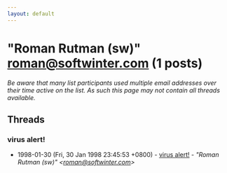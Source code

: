 ```yaml
---
layout: default
---
```


# "Roman Rutman (sw)" <roman@softwinter.com> (1 posts)

_Be aware that many list participants used multiple email addresses over their time active on the list. As such this page may not contain all threads available._

## Threads

### virus alert!
+ 1998-01-30 (Fri, 30 Jan 1998 23:45:53 +0800) - [virus alert!](/archive/1998/01/5509f9c712eb2a636db72e47b3f5ed46642cc7ed0d398f6546c82e67a419b65e) - _"Roman Rutman (sw)" \<roman@softwinter.com\>_

